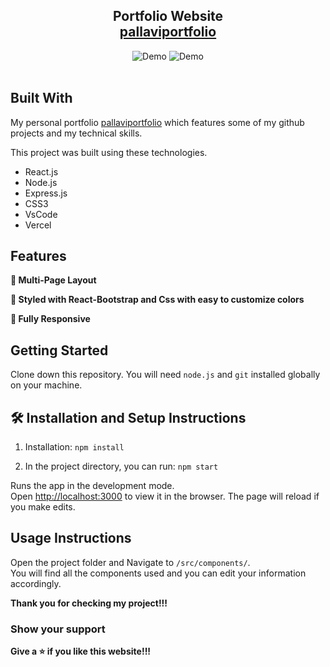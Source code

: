<h2 align="center">
  Portfolio Website <br/>
  <a href="https://pallaviportfolio.vercel.app/" target="">pallaviportfolio</a>
</h2>
<div align="center">
  
 <img alt="Demo" src="./images/gemini1.PNG" />
 <img alt="Demo" src="./images/gemini2.PNG" />

</div>

<br/>

## Built With

My personal portfolio <a href="https://pallaviportfolio.vercel.app/" target="_blank">pallaviportfolio</a> which features some of my github projects and my technical skills.<br/>

This project was built using these technologies.

- React.js
- Node.js
- Express.js
- CSS3
- VsCode
- Vercel

## Features

**📖 Multi-Page Layout**

**🎨 Styled with React-Bootstrap and Css with easy to customize colors**

**📱 Fully Responsive**

## Getting Started

Clone down this repository. You will need `node.js` and `git` installed globally on your machine.

## 🛠 Installation and Setup Instructions

1. Installation: `npm install`

2. In the project directory, you can run: `npm start`

Runs the app in the development mode.\
Open [http://localhost:3000](http://localhost:3000) to view it in the browser.
The page will reload if you make edits.

## Usage Instructions

Open the project folder and Navigate to `/src/components/`. <br/>
You will find all the components used and you can edit your information accordingly.

**Thank you for checking my project!!!**

### Show your support

**Give a ⭐ if you like this website!!!**

